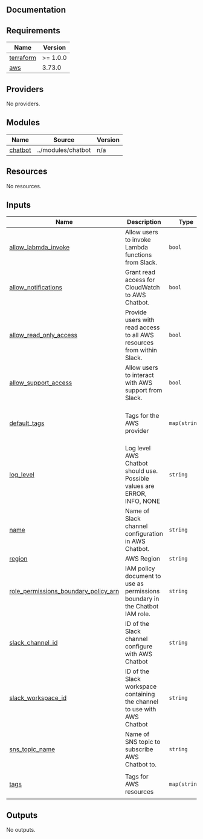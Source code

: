 ## Documentation

<!-- BEGINNING OF PRE-COMMIT-TERRAFORM DOCS HOOK -->
## Requirements

| Name | Version |
|------|---------|
| <a name="requirement_terraform"></a> [terraform](#requirement\_terraform) | >= 1.0.0 |
| <a name="requirement_aws"></a> [aws](#requirement\_aws) | 3.73.0 |

## Providers

No providers.

## Modules

| Name | Source | Version |
|------|--------|---------|
| <a name="module_chatbot"></a> [chatbot](#module\_chatbot) | ../modules/chatbot | n/a |

## Resources

No resources.

## Inputs

| Name | Description | Type | Default | Required |
|------|-------------|------|---------|:--------:|
| <a name="input_allow_labmda_invoke"></a> [allow\_labmda\_invoke](#input\_allow\_labmda\_invoke) | Allow users to invoke Lambda functions from Slack. | `bool` | `false` | no |
| <a name="input_allow_notifications"></a> [allow\_notifications](#input\_allow\_notifications) | Grant read access for CloudWatch to AWS Chatbot. | `bool` | `true` | no |
| <a name="input_allow_read_only_access"></a> [allow\_read\_only\_access](#input\_allow\_read\_only\_access) | Provide users with read access to all AWS resources from within Slack. | `bool` | `false` | no |
| <a name="input_allow_support_access"></a> [allow\_support\_access](#input\_allow\_support\_access) | Allow users to interact with AWS support from Slack. | `bool` | `false` | no |
| <a name="input_default_tags"></a> [default\_tags](#input\_default\_tags) | Tags for the AWS provider | `map(string)` | <pre>{<br>  "Made-By": "terraform",<br>  "Project": "portefaix"<br>}</pre> | no |
| <a name="input_log_level"></a> [log\_level](#input\_log\_level) | Log level AWS Chatbot should use. Possible values are ERROR, INFO, NONE | `string` | `"INFO"` | no |
| <a name="input_name"></a> [name](#input\_name) | Name of Slack channel configuration in AWS Chatbot. | `string` | n/a | yes |
| <a name="input_region"></a> [region](#input\_region) | AWS Region | `string` | n/a | yes |
| <a name="input_role_permissions_boundary_policy_arn"></a> [role\_permissions\_boundary\_policy\_arn](#input\_role\_permissions\_boundary\_policy\_arn) | IAM policy document to use as permissions boundary in the Chatbot IAM role. | `string` | `""` | no |
| <a name="input_slack_channel_id"></a> [slack\_channel\_id](#input\_slack\_channel\_id) | ID of the Slack channel configure with AWS Chatbot | `string` | n/a | yes |
| <a name="input_slack_workspace_id"></a> [slack\_workspace\_id](#input\_slack\_workspace\_id) | ID of the Slack workspace containing the channel to use with AWS Chatbot | `string` | n/a | yes |
| <a name="input_sns_topic_name"></a> [sns\_topic\_name](#input\_sns\_topic\_name) | Name of SNS topic to subscribe AWS Chatbot to. | `string` | n/a | yes |
| <a name="input_tags"></a> [tags](#input\_tags) | Tags for AWS resources | `map(string)` | <pre>{<br>  "Made-By": "terraform"<br>}</pre> | no |

## Outputs

No outputs.
<!-- END OF PRE-COMMIT-TERRAFORM DOCS HOOK -->
